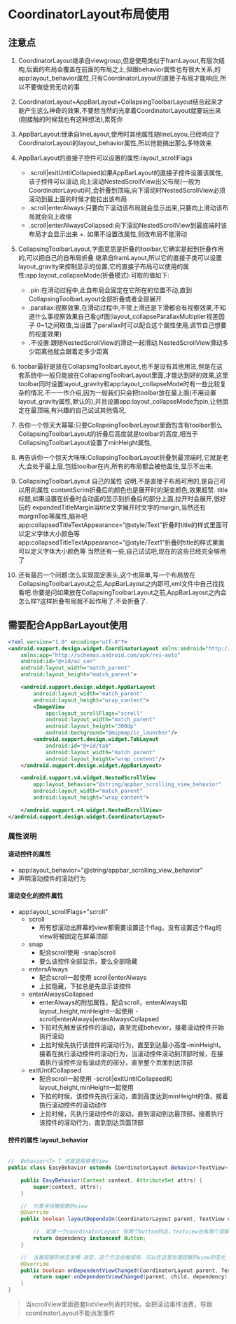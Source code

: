 # CoordinatorLayout布局使用

## 注意点

1. CoordinatorLayout继承自viewgroup,但是使用类似于framLayout,有层次结构,后面的布局会覆盖在前面的布局之上,但跟behavior属性也有很大关系,的app:layout_behavior属性,只有CoordinatorLayout的直接子布局才能响应,所以不要做徒劳无功的事

2. CoordinatorLayout+AppBarLayout+CollapsingToolbarLayout结合起来才能产生这么神奇的效果,不要想当然的光拿着CoordinatorLayout就要玩出来(刚接触的时候我也有这种想法),累死你

2. AppBarLayout:继承自lineLayout,使用时其他属性随lineLayou,已经响应了CoordinatorLayout的layout_behavior属性,所以他能搞出那么多特效来

2. AppBarLayout的直接子控件可以设置的属性:layout_scrollFlags 
    + .scroll|exitUntilCollapsed如果AppBarLayout的直接子控件设置该属性,该子控件可以滚动,向上滚动NestedScrollView出父布局(一般为CoordinatorLayout)时,会折叠到顶端,向下滚动时NestedScrollView必须滚动到最上面的时候才能拉出该布局 
    + .scroll|enterAlways:只要向下滚动该布局就会显示出来,只要向上滑动该布局就会向上收缩 
    + .scroll|enterAlwaysCollapsed:向下滚动NestedScrollView到最底端时该布局才会显示出来 
    +. 如果不设置改属性,则改布局不能滑动

5. CollapsingToolbarLayout,字面意思是折叠的toolbar,它确实是起到折叠作用的,可以把自己的自布局折叠 继承自framLayout,所以它的直接子类可以设置layout_gravity来控制显示的位置,它的直接子布局可以使用的属性:app:layout_collapseMode(折叠模式):可取的值如下: 
    + .pin:在滑动过程中,此自布局会固定在它所在的位置不动,直到CollapsingToolbarLayout全部折叠或者全部展开 
    +  .parallax:视察效果,在滑动过程中,不管上滑还是下滑都会有视察效果,不知道什么事视察效果自己看gif图(layout_collapseParallaxMultiplier视差因子 0~1之间取值,当设置了parallax时可以配合这个属性使用,调节自己想要的视差效果) 
    +  .不设置:跟随NestedScrollView的滑动一起滑动,NestedScrollView滑动多少距离他就会跟着走多少距离

6. toobar最好是放在CollapsingToolbarLayout,也不是没有其他用法,但是在这套系统中一般只能放在CollapsingToolbarLayout里面,才能达到好的效果,这里toolbar同时设置layout_gravity和app:layout_collapseMode时有一些比较复杂的情况.不一一作介绍,因为一般我们只会把toolbar放在最上面(不用设置layout_gravity属性,默认的),并且设置app:layout_collapseMode为pin,让他固定在最顶端,有兴趣的自己试试其他情况,

7. 告你一个惊天大幂幂:只要CollapsingToolbarLayout里面包含有toolbar那么CollapsingToolbarLayout的折叠后高度就是toolbar的高度,相当于CollapsingToolbarLayout设置了minHeight属性,

8. 再告诉你一个惊天大咪咪:CollapsingToolbarLayout折叠到最顶端时,它就是老大,会处于最上层,包括toolbar在内,所有的布局都会被他盖住,显示不出来.

9. CollapsingToolbarLayout 自己的属性 说明,不是直接子布局可用的,是自己可以用的属性 
contentScrim折叠后的颜色也是展开时的渐变颜色,效果超赞. 
title标题,如果设置在折叠时会动画的显示到折叠后的部分上面,拉开时会展开,很好玩的 
expandedTitleMargin当title文字展开时文字的margin,当然还有marginTop等属性,脑补吧 
app:collapsedTitleTextAppearance=”@style/Text”折叠时title的样式里面可以定义字体大小颜色等 
app:collapsedTitleTextAppearance=”@style/Text1”折叠时title的样式里面可以定义字体大小颜色等 
当然还有一些,自己试试吧,现在的这些已经完全够用了

10. 还有最后一个问题:怎么实现固定表头,这个也简单,写一个布局放在CollapsingToolbarLayout之后,AppBarLayout之内即可,xml文件中自己找找看吧.你要是问如果放在CollapsingToolbarLayout之前,AppBarLayout之内会怎么样?这样折叠布局就不起作用了.不会折叠了.

##  需要配合AppBarLayout使用

```xml
<?xml version="1.0" encoding="utf-8"?>
<android.support.design.widget.CoordinatorLayout xmlns:android="http://schemas.android.com/apk/res/android"
    xmlns:app="http://schemas.android.com/apk/res-auto"
    android:id="@+id/ac_con"
    android:layout_width="match_parent"
    android:layout_height="match_parent">

    <android.support.design.widget.AppBarLayout
        android:layout_width="match_parent"
        android:layout_height="wrap_content">
        <ImageView
            app:layout_scrollFlags="scroll"
            android:layout_width="match_parent"
            android:layout_height="300dp"
            android:background="@mipmap/ic_launcher"/>
        <android.support.design.widget.TabLayout
            android:id="@+id/tab"
            android:layout_width="match_parent"
            android:layout_height="wrap_content"/>
    </android.support.design.widget.AppBarLayout>

    <android.support.v4.widget.NestedScrollView
        app:layout_behavior="@string/appbar_scrolling_view_behavior"
        android:layout_width="match_parent"
        android:layout_height="wrap_content">

    </android.support.v4.widget.NestedScrollView>
</android.support.design.widget.CoordinatorLayout>
```

### 属性说明

#### 滚动控件的属性

+  app:layout_behavior="@string/appbar_scrolling_view_behavior"
  +  声明滚动控件的滚动行为

#### 滚动变化的控件属性

+ app:layout_scrollFlags="scroll"
  + scroll
    + 所有想滚动出屏幕的view都需要设置这个flag，没有设置这个flag的view将被固定在屏幕顶部
  + snap
    + 配合scroll使用 -snap|scroll
    + 要么该控件全部显示，要么全部隐藏
  + entersAlways
    + 配合scroll一起使用 scroll|enterAlways
    + 上拉隐藏，下拉总是先显示该控件
  + enterAlwaysCollapsed
    + enterAlways的附加属性，配合scroll，enterAlways和layout_height,minHeight一起使用 - scroll|enterAlways|enterAlwaysCollapsed
    + 下拉时先触发该控件的滚动，直至完成behevior，接着滚动控件开始执行滚动
    + 上拉时候先执行该控件的滚动行为，直至到达最小高度-minHeight。接着在执行滚动控件的滚动行为，当滚动控件滚动到顶部时候，在接着执行该控件没有滚动完的部分，直至整个页面到达顶部
  + exitUntilCollapsed
    + 配合scroll一起使用 -scroll|exitUntilCollapsed和layout_height,minHeight一起使用
    + 下拉的时候，该控件先执行滚动，直到高度达到minHeight的值，接着执行滚动控件的滚动动作
    + 上拉时候，先执行滚动控件的滚动，直到滚动到达最顶部，接着执行该控件的滚动行为，直到到达页面顶部

#### 控件的属性 layout_behavior

```java

//  Behavior<T> T 也就是观察者View
public class EasyBehavior extends CoordinatorLayout.Behavior<TextView> {

    public EasyBehavior(Context context, AttributeSet attrs) {
        super(context, attrs);
    }

    //  代表寻找被观察的view
    @Override
    public boolean layoutDependsOn(CoordinatorLayout parent, TextView child, View dependency) {

        //  如果一个coordinatorLayout 有两个button的话，textview会有两个观察者
        return dependency instanceof Button;
    }

    //  当被观察的状态发横 改变，这个方法会被调用，可以在这里处理观察的view的变化
    @Override
    public boolean onDependentViewChanged(CoordinatorLayout parent, TextView child, View dependency) {
        return super.onDependentViewChanged(parent, child, dependency);
    }
}
```
> 当scrollView里面嵌套listView列表的时候，会把滚动事件消费，导致coordinatorLayout不能派发事件